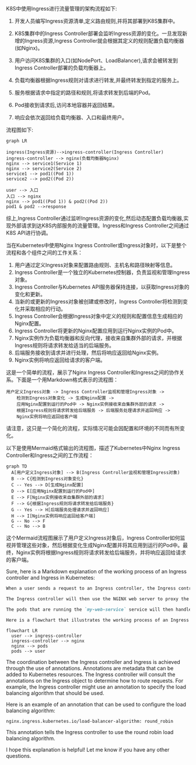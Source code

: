 K8S中使用Ingress进行流量管理的架构流程如下:

1. 开发人员编写Ingress资源清单,定义路由规则,并将其部署到K8S集群中。

2. K8S集群中的Ingress Controller部署会监听Ingress资源的变化。一旦发现新增的Ingress资源,Ingress Controller就会根据其定义的规则配置负载均衡器(如Nginx)。

3. 用户访问K8S集群的入口(如NodePort、LoadBalancer),请求会被转发到Ingress Controller部署的负载均衡器上。

4. 负载均衡器根据Ingress规则对请求进行转发,并最终转发到指定的服务上。

5. 服务根据请求中指定的路径和规则,将请求转发到后端的Pod。

6. Pod接收到请求后,访问本地容器并返回结果。

7. 响应会依次返回给负载均衡器、入口和最终用户。

流程图如下:
``` mermaid 
graph LR

ingress(Ingress资源)-->ingress-controller(Ingress Controller)
ingress-controller --> nginx(负载均衡器Nginx)
nginx --> service1(Service 1)
nginx --> service2(Service 2)
service1 --> pod1((Pod 1))
service2 --> pod2((Pod 2))

user --> 入口
入口 --> nginx
nginx --> pod1((Pod 1)) & pod2((Pod 2))
pod1 & pod2 -->response 

``` 

综上,Ingress Controller通过监听Ingress资源的变化,然后动态配置负载均衡器,实现外部请求到达K8S内部服务的流量管理。Ingress和Ingress Controller之间通过K8S API进行协调。


当在Kubernetes中使用Nginx Ingress Controller或Ingress对象时，以下是整个流程和各个组件之间的工作关系：

1. 用户通过定义Ingress对象来配置路由规则、主机名和路径映射等信息。
2. Ingress Controller是一个独立的Kubernetes控制器，负责监视和管理Ingress对象。
3. Ingress Controller与Kubernetes API服务器保持连接，以获取Ingress对象的变化和更新。
4. 当新的或更新的Ingress对象被创建或修改时，Ingress Controller将检测到变化并采取相应的行动。
5. Ingress Controller会根据Ingress对象中定义的规则和配置信息生成相应的Nginx配置。
6. Ingress Controller将更新的Nginx配置应用到运行Nginx实例的Pod中。
7. Nginx实例作为负载均衡器和反向代理，接收来自集群外部的请求，并根据Ingress规则将请求转发给适当的后端服务。
8. 后端服务接收到请求并进行处理，然后将响应返回给Nginx实例。
9. Nginx实例将响应返回给请求的客户端。

这是一个简单的流程，展示了Nginx Ingress Controller和Ingress之间的协作关系。下面是一个用Markdown格式表示的流程图：

```
用户定义Ingress对象 -> Ingress Controller监视和管理Ingress对象 ->
    检测到Ingress对象变化 -> 生成Nginx配置 ->
    应用Nginx配置到运行的Pod中 -> Nginx实例接收来自集群外部的请求 ->
    根据Ingress规则将请求转发给后端服务 -> 后端服务处理请求并返回响应 ->
    Nginx实例将响应返回给客户端
```

请注意，这只是一个简化的流程，实际情况可能会因配置和环境的不同而有所变化。

以下是使用Mermaid格式输出的流程图，描述了Kubernetes中Nginx Ingress Controller和Ingress之间的工作流程：

```mermaid
graph TD
  A[用户定义Ingress对象] --> B(Ingress Controller监视和管理Ingress对象)
  B --> C{检测到Ingress对象变化}
  C -- Yes --> D[生成Nginx配置]
  D --> E[应用Nginx配置到运行的Pod中]
  E --> F[Nginx实例接收来自集群外部的请求]
  F --> G{根据Ingress规则将请求转发给后端服务}
  G -- Yes --> H[后端服务处理请求并返回响应]
  H --> I[Nginx实例将响应返回给客户端]
  G -- No --> F
  C -- No --> B
```

这个Mermaid流程图展示了用户定义Ingress对象后，Ingress Controller如何监视并管理这些对象，然后根据变化生成Nginx配置并将其应用到运行的Pod中。最终，Nginx实例将根据Ingress规则将请求转发给后端服务，并将响应返回给请求的客户端。


Sure, here is a Markdown explanation of the working process of an Ingress controller and Ingress in Kubernetes:

```markdown
When a user sends a request to an Ingress controller, the Ingress controller will first consult the Ingress object to determine how to route the request. The Ingress object specifies a set of rules that map incoming requests to specific services. For example, the Ingress object might specify that all requests for the `www.example.com` domain should be routed to the `my-web-service` service.

The Ingress controller will then use the NGINX web server to proxy the request to the appropriate service. The NGINX web server will then forward the request to the pods that are running the `my-web-service` service.

The pods that are running the `my-web-service` service will then handle the request and return a response to the user. The Ingress controller will then return the response to the user.

Here is a flowchart that illustrates the working process of an Ingress controller and Ingress:

```
```mermaid
flowchart LR
  user --> ingress-controller
  ingress-controller --> nginx
  nginx --> pods
  pods --> user
```

The coordination between the Ingress controller and Ingress is achieved through the use of annotations. Annotations are metadata that can be added to Kubernetes resources. The Ingress controller will consult the annotations on the Ingress object to determine how to route requests. For example, the Ingress controller might use an annotation to specify the load balancing algorithm that should be used.

Here is an example of an annotation that can be used to configure the load balancing algorithm:

```
nginx.ingress.kubernetes.io/load-balancer-algorithm: round_robin
```

This annotation tells the Ingress controller to use the round robin load balancing algorithm.

I hope this explanation is helpful! Let me know if you have any other questions.
